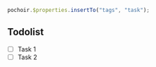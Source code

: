 ```js {pochoir}
pochoir.$properties.insertTo("tags", "task");
```
## Todolist

- [ ] Task 1
- [ ] Task 2